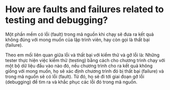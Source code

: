 # How are faults and failures related to testing and debugging?

Một phần mềm có lỗi (fault) trong mã nguồn khi chạy sẽ đưa ra kết quả không đúng với mong muốn của lập trình viên, hay còn gọi là thất bại (failure).

Theo em mối liên quan giữa lỗi và thất bại với kiểm thử và gỡ lỗi là: Những tester thực hiện việc kiểm thử (testing) bằng cách cho chương trình chạy với một bộ dữ liệu đầu vào nào đó, nếu chương trình cho ra kết quả không giống với mong muốn, họ sẽ xác định chương trình đó bị thất bại (failure) và trong mã nguồn sẽ có lỗi (fault). Từ đó, họ sẽ đi tới giai đoạn gỡ lỗi (debugging) để tìm ra và khắc phục các lỗi đó trong mã nguồn.
